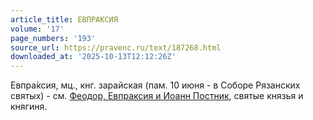 ```yaml
---
article_title: ЕВПРАКСИЯ
volume: '17'
page_numbers: '193'
source_url: https://pravenc.ru/text/187268.html
downloaded_at: '2025-10-13T12:12:26Z'
---
```


Евпра́ксия, мц., кнг. зарайская (пам. 10 июня - в Соборе Рязанских святых) - см. [Феодор, Евпраксия и Иоанн Постник](<https://pravenc.ru/text/Феодор  Евпраксия и Иоанн Постник.html>), святые князья и княгиня.
